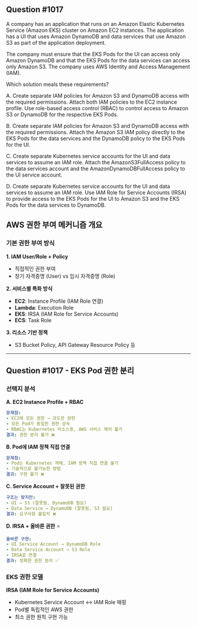 ## Question #1017
A company has an application that runs on an Amazon Elastic Kubernetes Service (Amazon EKS) cluster on Amazon EC2 instances. 
The application has a UI that uses Amazon DynamoDB and data services that use Amazon S3 as part of the application deployment.

The company must ensure that the EKS Pods for the UI can access only Amazon DynamoDB and that the EKS Pods for the data services can access only Amazon S3. The company uses AWS Identity and Access Management (IAM).

Which solution meals these requirements?

A. Create separate IAM policies for Amazon S3 and DynamoDB access with the required permissions. Attach both IAM policies to the EC2 instance profile. Use role-based access control (RBAC) to control access to Amazon S3 or DynamoDB for the respective EKS Pods.

B. Create separate IAM policies for Amazon S3 and DynamoDB access with the required permissions. Attach the Amazon S3 IAM policy directly to the EKS Pods for the data services and the DynamoDB policy to the EKS Pods for the UI.

C. Create separate Kubernetes service accounts for the UI and data services to assume an IAM role. Attach the AmazonS3FullAccess policy to the data services account and the AmazonDynamoDBFullAccess policy to the UI service account.

D. Create separate Kubernetes service accounts for the UI and data services to assume an IAM role. Use IAM Role for Service Accounts (IRSA) to provide access to the EKS Pods for the UI to Amazon S3 and the EKS Pods for the data services to DynamoDB.

## AWS 권한 부여 메커니즘 개요

### 기본 권한 부여 방식

**1. IAM User/Role + Policy**
- 직접적인 권한 부여
- 장기 자격증명 (User) vs 임시 자격증명 (Role)

**2. 서비스별 특화 방식**
- **EC2**: Instance Profile (IAM Role 연결)
- **Lambda**: Execution Role
- **EKS**: IRSA (IAM Role for Service Accounts)
- **ECS**: Task Role

**3. 리소스 기반 정책**
- S3 Bucket Policy, API Gateway Resource Policy 등

---

## Question #1017 - EKS Pod 권한 분리

### 선택지 분석

**A. EC2 Instance Profile + RBAC**
```yaml
문제점:
- EC2에 모든 권한 → 과도한 권한
- 모든 Pod가 동일한 권한 상속
- RBAC는 Kubernetes 리소스용, AWS 서비스 제어 불가
결과: 권한 분리 불가 ❌
```

**B. Pod에 IAM 정책 직접 연결**
```yaml
문제점:
- Pod는 Kubernetes 객체, IAM 정책 직접 연결 불가
- 기술적으로 불가능한 방법
결과: 구현 불가 ❌
```

**C. Service Account + 잘못된 권한**
```yaml
구조는 맞지만:
- UI → S3 (잘못됨, DynamoDB 필요)
- Data Service → DynamoDB (잘못됨, S3 필요)
결과: 요구사항 불일치 ❌
```

**D. IRSA + 올바른 권한** ⭐
```yaml
올바른 구현:
- UI Service Account → DynamoDB Role
- Data Service Account → S3 Role
- IRSA로 연결
결과: 정확한 권한 분리 ✅
```

### EKS 권한 모델

**IRSA (IAM Role for Service Accounts)**
- Kubernetes Service Account ↔ IAM Role 매핑
- Pod별 독립적인 AWS 권한
- 최소 권한 원칙 구현 가능
